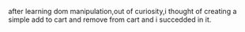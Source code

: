  after learning dom manipulation,out of curiosity,i thought of creating a simple add to cart and remove from cart and i succedded in it.
 
